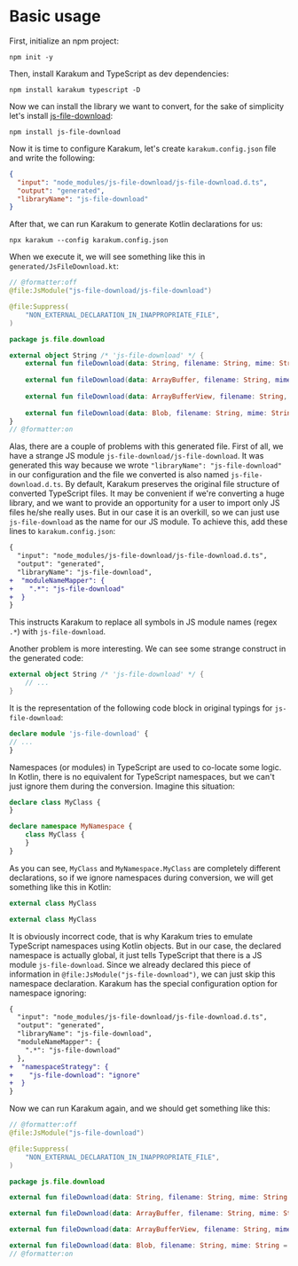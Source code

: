 # Basic usage

First, initialize an npm project:

```shell
npm init -y
```

Then, install Karakum and TypeScript as dev dependencies:

```shell
npm install karakum typescript -D
```

Now we can install the library we want to convert, for the sake of simplicity let's install
[js-file-download](https://github.com/kennethjiang/js-file-download):

```shell
npm install js-file-download
```

Now it is time to configure Karakum, let's create `karakum.config.json` file and write the following:

```json
{
  "input": "node_modules/js-file-download/js-file-download.d.ts",
  "output": "generated",
  "libraryName": "js-file-download"
}
```

After that, we can run Karakum to generate Kotlin declarations for us:

```shell
npx karakum --config karakum.config.json
```

When we execute it, we will see something like this in `generated/JsFileDownload.kt`:

```kotlin
// @formatter:off
@file:JsModule("js-file-download/js-file-download")

@file:Suppress(
    "NON_EXTERNAL_DECLARATION_IN_INAPPROPRIATE_FILE",
)

package js.file.download

external object String /* 'js-file-download' */ {
    external fun fileDownload(data: String, filename: String, mime: String = definedExternally, bom: String = definedExternally): Unit
    
    external fun fileDownload(data: ArrayBuffer, filename: String, mime: String = definedExternally, bom: String = definedExternally): Unit
    
    external fun fileDownload(data: ArrayBufferView, filename: String, mime: String = definedExternally, bom: String = definedExternally): Unit
    
    external fun fileDownload(data: Blob, filename: String, mime: String = definedExternally, bom: String = definedExternally): Unit
}
// @formatter:on 
```

Alas, there are a couple of problems with this generated file. First of all, we have a strange JS module
`js-file-download/js-file-download`. It was generated this way because we wrote `"libraryName": "js-file-download"`
in our configuration and the file we converted is also named `js-file-download.d.ts`. By default, Karakum preserves
the original file structure of converted TypeScript files. It may be convenient if we're converting a huge library,
and we want to provide an opportunity for a user to import only JS files he/she really uses. But in our case it is
an overkill, so we can just use `js-file-download` as the name for our JS module. To achieve this, add these lines to
`karakum.config.json`:

```diff
{
  "input": "node_modules/js-file-download/js-file-download.d.ts",
  "output": "generated",
  "libraryName": "js-file-download",
+  "moduleNameMapper": {
+    ".*": "js-file-download"
+  }
}
```

This instructs Karakum to replace all symbols in JS module names (regex `.*`) with `js-file-download`.

Another problem is more interesting. We can see some strange construct in the generated code:

```kotlin
external object String /* 'js-file-download' */ {
    // ...
}
```

It is the representation of the following code block in original typings for `js-file-download`:

```typescript
declare module 'js-file-download' {
// ...
}
```

Namespaces (or modules) in TypeScript are used to co-locate some logic. In Kotlin, there is no equivalent for TypeScript
namespaces, but we can't just ignore them during the conversion. Imagine this situation:

```typescript
declare class MyClass {
}

declare namespace MyNamespace {
    class MyClass {
    }
}
```

As you can see, `MyClass` and `MyNamespace.MyClass` are completely different declarations, so if we ignore namespaces
during conversion, we will get something like this in Kotlin:

```kotlin
external class MyClass

external class MyClass
```

It is obviously incorrect code, that is why Karakum tries to emulate TypeScript namespaces using Kotlin objects.
But in our case, the declared namespace is actually global, it just tells TypeScript that there is a JS module
`js-file-download`. Since we already declared this piece of information in `@file:JsModule("js-file-download")`,
we can just skip this namespace declaration. Karakum has the special configuration option for namespace ignoring:

```diff
{
  "input": "node_modules/js-file-download/js-file-download.d.ts",
  "output": "generated",
  "libraryName": "js-file-download",
  "moduleNameMapper": {
    ".*": "js-file-download"
  },
+  "namespaceStrategy": {
+    "js-file-download": "ignore"
+  }
}
```

Now we can run Karakum again, and we should get something like this:

```kotlin
// @formatter:off
@file:JsModule("js-file-download")

@file:Suppress(
    "NON_EXTERNAL_DECLARATION_IN_INAPPROPRIATE_FILE",
)

package js.file.download

external fun fileDownload(data: String, filename: String, mime: String = definedExternally, bom: String = definedExternally): Unit

external fun fileDownload(data: ArrayBuffer, filename: String, mime: String = definedExternally, bom: String = definedExternally): Unit

external fun fileDownload(data: ArrayBufferView, filename: String, mime: String = definedExternally, bom: String = definedExternally): Unit

external fun fileDownload(data: Blob, filename: String, mime: String = definedExternally, bom: String = definedExternally): Unit
// @formatter:on 
```

